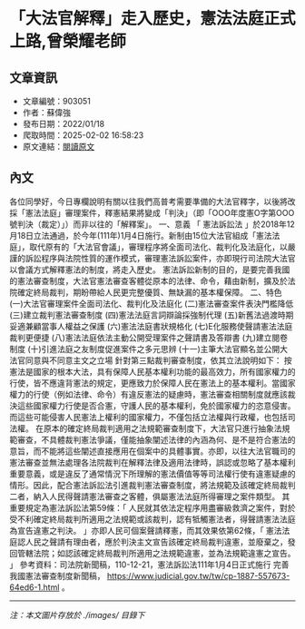 # 「大法官解釋」走入歷史，憲法法庭正式上路,曾榮耀老師

## 文章資訊
- 文章編號：903051
- 作者：蘇偉強
- 發布日期：2022/01/18
- 爬取時間：2025-02-02 16:58:23
- 原文連結：[閱讀原文](https://real-estate.get.com.tw/Columns/detail.aspx?no=903051)

## 內文
各位同學好，今日專欄說明有關以往我們高普考需要準備的大法官釋字，以後將改採「憲法法庭」審理案件，釋憲結果將變成「判決」（即「OOO年度憲O字第OOO號判決（裁定）」）而非以往的「解釋案」。
一、意義
「
憲法訴訟法
」於2018年12月18日立法通過，於今年(111年)1月4日施行。新制由15位大法官組成「憲法法庭」，取代原有的「大法官會議」，審理程序將全面司法化、裁判化及法庭化，以嚴謹的訴訟程序與法院性質的運作模式，審理憲法訴訟案件，亦即現行司法院大法官以會議方式解釋憲法的制度，將走入歷史。
憲法訴訟新制的目的，是要完善我國的憲法審查制度，大法官憲法審查客體從原本的法律、命令，藉由新制，擴及於法院確定終局裁判，期盼帶給人民更完整優質、無缺漏的基本權保障。
二、特色
(一)大法官審理案件全面司法化、裁判化及法庭化
(二)憲法審查案件表決門檻降低
(三)建立裁判憲法審查制度
(四)憲法法庭言詞辯論採強制代理
(五)新舊法過渡時期妥適兼顧當事人權益之保護
(六)憲法法庭書狀規格化
(七)E化服務使聲請憲法法庭裁判更便捷
(八)憲法法庭依法主動公開受理案件之聲請書及答辯書
(九)建立閱卷制度
(十)引進法庭之友制度促進案件之多元思辨
(十一)主筆大法官顯名並公開大法官同意與不同意主文之立場
針對第三點裁判審查制度，依其立法說明如下：
按憲法是國家的根本大法，具有保障人民基本權利功能的最高效力，所有國家權力的行使，皆不應違背憲法的規定，更應致力於保障人民在憲法上的基本權利。當國家權力的行使（例如法律、命令）有違反憲法的疑慮時，憲法審查相關制度就應該裁決這些國家權力行使是否合憲，守護人民的基本權利，免於國家權力的恣意侵害。而這些可能侵害人民憲法上權利的國家權力，不僅包括立法權與行政權，也包括司法權。
在原本的確定終局裁判適用之法規範審查制度下，大法官只進行抽象法規範審查，不具體裁判憲法爭議，僅能抽象闡述法律的內涵為何、是不是符合憲法的意旨，而不能將這些闡述直接應用在個案中的具體事實。亦即，以往大法官職司的憲法審查並無法處理各法院裁判在解釋法律及適用法律時，誤認或忽略了基本權利重要意義，或是違反了通常情況下所理解的憲法價值等等司法權行使有違憲疑慮的情形。因此，配合憲法訴訟法引進裁判憲法審查制度，將法規範及該確定終局裁判二者，納入人民得聲請憲法審查之客體，俱屬憲法法庭所得審理之案件類型。
其重要規定為憲法訴訟法第59條：「
人民就其依法定程序用盡審級救濟之案件，對於受不利確定終局裁判所適用之法規範或該裁判，認有牴觸憲法者，得聲請憲法法庭為宣告違憲之判決。
」亦即人民可個案聲請釋憲，而其效果依第62條，「
憲法法庭認人民之聲請有理由者，應於判決主文宣告該確定終局裁判違憲，並廢棄之，發回管轄法院；如認該確定終局裁判所適用之法規範違憲，並為法規範違憲之宣告。
」
參考資料：司法院新聞稿，110-12-21，憲法訴訟法111年1月4日正式施行 完善我國憲法審查制度新聞稿，
https://www.judicial.gov.tw/tw/cp-1887-557673-64ed6-1.html
。

---
*注：本文圖片存放於 ./images/ 目錄下*
